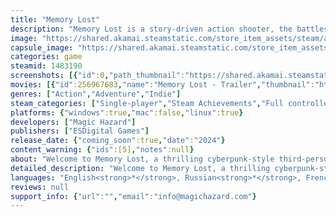 ```yaml
---
title: "Memory Lost"
description: "Memory Lost is a story-driven action shooter, the battles in which are built around the mechanics of mind capturing and moving into the enemy's body. First-aid kits were not delivered, there is only one magazine in the weapon - change the bodies to survive!"
image: "https://shared.akamai.steamstatic.com/store_item_assets/steam/apps/1483190/header.jpg?t=1731685733"
capsule_image: "https://shared.akamai.steamstatic.com/store_item_assets/steam/apps/1483190/fcbc97844a5a1429de991189b2d4ccf564e5bafe/capsule_231x87.jpg?t=1731685733"
categories: game
steamid: 1483190
screenshots: [{"id":0,"path_thumbnail":"https://shared.akamai.steamstatic.com/store_item_assets/steam/apps/1483190/ss_011723196167ad7460d81ee40c47df736671c038.600x338.jpg?t=1731685733","path_full":"https://shared.akamai.steamstatic.com/store_item_assets/steam/apps/1483190/ss_011723196167ad7460d81ee40c47df736671c038.1920x1080.jpg?t=1731685733"},{"id":1,"path_thumbnail":"https://shared.akamai.steamstatic.com/store_item_assets/steam/apps/1483190/ss_8bad418d19ea78d15299189c350bc813fe257353.600x338.jpg?t=1731685733","path_full":"https://shared.akamai.steamstatic.com/store_item_assets/steam/apps/1483190/ss_8bad418d19ea78d15299189c350bc813fe257353.1920x1080.jpg?t=1731685733"},{"id":2,"path_thumbnail":"https://shared.akamai.steamstatic.com/store_item_assets/steam/apps/1483190/ss_515941c302e21f060d3825661443ff5166407b69.600x338.jpg?t=1731685733","path_full":"https://shared.akamai.steamstatic.com/store_item_assets/steam/apps/1483190/ss_515941c302e21f060d3825661443ff5166407b69.1920x1080.jpg?t=1731685733"},{"id":3,"path_thumbnail":"https://shared.akamai.steamstatic.com/store_item_assets/steam/apps/1483190/ss_35eb03632e924cb3cb940c8b7c99557a256ce1b5.600x338.jpg?t=1731685733","path_full":"https://shared.akamai.steamstatic.com/store_item_assets/steam/apps/1483190/ss_35eb03632e924cb3cb940c8b7c99557a256ce1b5.1920x1080.jpg?t=1731685733"},{"id":4,"path_thumbnail":"https://shared.akamai.steamstatic.com/store_item_assets/steam/apps/1483190/ss_77291422022d3e111458f841c0ba91d0378ff7c7.600x338.jpg?t=1731685733","path_full":"https://shared.akamai.steamstatic.com/store_item_assets/steam/apps/1483190/ss_77291422022d3e111458f841c0ba91d0378ff7c7.1920x1080.jpg?t=1731685733"},{"id":5,"path_thumbnail":"https://shared.akamai.steamstatic.com/store_item_assets/steam/apps/1483190/ss_746af9b7a002848ebaf0f5275abbc7d1a9b12935.600x338.jpg?t=1731685733","path_full":"https://shared.akamai.steamstatic.com/store_item_assets/steam/apps/1483190/ss_746af9b7a002848ebaf0f5275abbc7d1a9b12935.1920x1080.jpg?t=1731685733"},{"id":6,"path_thumbnail":"https://shared.akamai.steamstatic.com/store_item_assets/steam/apps/1483190/ss_e10b5af252904e345f72d7d1a2690e5a2c2e741f.600x338.jpg?t=1731685733","path_full":"https://shared.akamai.steamstatic.com/store_item_assets/steam/apps/1483190/ss_e10b5af252904e345f72d7d1a2690e5a2c2e741f.1920x1080.jpg?t=1731685733"},{"id":7,"path_thumbnail":"https://shared.akamai.steamstatic.com/store_item_assets/steam/apps/1483190/ss_e77a76be45cef95c939b358bf0564c4359ccf41a.600x338.jpg?t=1731685733","path_full":"https://shared.akamai.steamstatic.com/store_item_assets/steam/apps/1483190/ss_e77a76be45cef95c939b358bf0564c4359ccf41a.1920x1080.jpg?t=1731685733"},{"id":8,"path_thumbnail":"https://shared.akamai.steamstatic.com/store_item_assets/steam/apps/1483190/ss_fe33e677acd16b81e126870a516da892c8b91f4b.600x338.jpg?t=1731685733","path_full":"https://shared.akamai.steamstatic.com/store_item_assets/steam/apps/1483190/ss_fe33e677acd16b81e126870a516da892c8b91f4b.1920x1080.jpg?t=1731685733"}]
movies: [{"id":256967683,"name":"Memory Lost - Trailer","thumbnail":"https://shared.akamai.steamstatic.com/store_item_assets/steam/apps/256967683/movie.293x165.jpg?t=1693843215","webm":{"480":"http://video.akamai.steamstatic.com/store_trailers/256967683/movie480_vp9.webm?t=1693843215","max":"http://video.akamai.steamstatic.com/store_trailers/256967683/movie_max_vp9.webm?t=1693843215"},"mp4":{"480":"http://video.akamai.steamstatic.com/store_trailers/256967683/movie480.mp4?t=1693843215","max":"http://video.akamai.steamstatic.com/store_trailers/256967683/movie_max.mp4?t=1693843215"},"highlight":true},{"id":256918422,"name":"Memory Lost - Teaser2","thumbnail":"https://shared.akamai.steamstatic.com/store_item_assets/steam/apps/256918422/movie.293x165.jpg?t=1693843219","webm":{"480":"http://video.akamai.steamstatic.com/store_trailers/256918422/movie480_vp9.webm?t=1693843219","max":"http://video.akamai.steamstatic.com/store_trailers/256918422/movie_max_vp9.webm?t=1693843219"},"mp4":{"480":"http://video.akamai.steamstatic.com/store_trailers/256918422/movie480.mp4?t=1693843219","max":"http://video.akamai.steamstatic.com/store_trailers/256918422/movie_max.mp4?t=1693843219"},"highlight":true},{"id":256894249,"name":"Memory Lost - Teaser","thumbnail":"https://shared.akamai.steamstatic.com/store_item_assets/steam/apps/256894249/movie.293x165.jpg?t=1693843224","webm":{"480":"http://video.akamai.steamstatic.com/store_trailers/256894249/movie480_vp9.webm?t=1693843224","max":"http://video.akamai.steamstatic.com/store_trailers/256894249/movie_max_vp9.webm?t=1693843224"},"mp4":{"480":"http://video.akamai.steamstatic.com/store_trailers/256894249/movie480.mp4?t=1693843224","max":"http://video.akamai.steamstatic.com/store_trailers/256894249/movie_max.mp4?t=1693843224"},"highlight":false}]
genres: ["Action","Adventure","Indie"]
steam_categories: ["Single-player","Steam Achievements","Full controller support","Captions available","Steam Cloud"]
platforms: {"windows":true,"mac":false,"linux":true}
developers: ["Magic Hazard"]
publishers: ["ESDigital Games"]
release_date: {"coming_soon":true,"date":"2024"}
content_warning: {"ids":[5],"notes":null}
about: "Welcome to Memory Lost, a thrilling cyberpunk-style third-person shooter with an overhead view. In this exciting game you will take a deep dive into the depths of Detraxis, a dystopian metropolis full of technological miracles and cruel corporate battles.<br><br><img class=\"bb_img\" src=\"https://shared.akamai.steamstatic.com/store_item_assets/steam/apps/1483190/extras/gif_004.gif?t=1731685733\" /><br><br>You'll fight for your freedom and destiny as a neural network created by the RedSky Corporation. You will use the unique ability to shift your consciousness into your enemies, capturing their minds and mastering their abilities. This mechanic will allow you to instantly adapt to the situation and surpass the obstacles that will get in the way of your goal.<br><br><img class=\"bb_img\" src=\"https://shared.akamai.steamstatic.com/store_item_assets/steam/apps/1483190/extras/gif_002__2_.gif?t=1731685733\" /><br><br>Memory Lost's gameplay combines intense firefights and tactical decisions. You'll have many tasks to complete, including destroying enemy installations, hacking and discovering secret information. Thanks to your mind transference skills, you'll be able to make the best use of enemy forces and turn them into your &quot;allies&quot;.<br><br><img class=\"bb_img\" src=\"https://shared.akamai.steamstatic.com/store_item_assets/steam/apps/1483190/extras/gif_003.gif?t=1731685733\" /><br><br>In Memory Lost you will constantly develop your skills by gaining &quot;memory shards&quot;. You'll be able to enhance your weapons, speed and survivability. <br><br><img class=\"bb_img\" src=\"https://shared.akamai.steamstatic.com/store_item_assets/steam/apps/1483190/extras/gif_001__3_.gif?t=1731685733\" /><br><br>Each victory and achievement will bring you closer to freeing the city from the tyranny of the corporations.<br><br><i>Warning: A very small percentage of people may experience seizures while viewing certain images, such as flashing lights or patterns that may be present in video games.</i>"
detailed_description: "Welcome to Memory Lost, a thrilling cyberpunk-style third-person shooter with an overhead view. In this exciting game you will take a deep dive into the depths of Detraxis, a dystopian metropolis full of technological miracles and cruel corporate battles.<br><br><img class=\"bb_img\" src=\"https://shared.akamai.steamstatic.com/store_item_assets/steam/apps/1483190/extras/gif_004.gif?t=1731685733\" /><br><br>You'll fight for your freedom and destiny as a neural network created by the RedSky Corporation. You will use the unique ability to shift your consciousness into your enemies, capturing their minds and mastering their abilities. This mechanic will allow you to instantly adapt to the situation and surpass the obstacles that will get in the way of your goal.<br><br><img class=\"bb_img\" src=\"https://shared.akamai.steamstatic.com/store_item_assets/steam/apps/1483190/extras/gif_002__2_.gif?t=1731685733\" /><br><br>Memory Lost's gameplay combines intense firefights and tactical decisions. You'll have many tasks to complete, including destroying enemy installations, hacking and discovering secret information. Thanks to your mind transference skills, you'll be able to make the best use of enemy forces and turn them into your &quot;allies&quot;.<br><br><img class=\"bb_img\" src=\"https://shared.akamai.steamstatic.com/store_item_assets/steam/apps/1483190/extras/gif_003.gif?t=1731685733\" /><br><br>In Memory Lost you will constantly develop your skills by gaining &quot;memory shards&quot;. You'll be able to enhance your weapons, speed and survivability. <br><br><img class=\"bb_img\" src=\"https://shared.akamai.steamstatic.com/store_item_assets/steam/apps/1483190/extras/gif_001__3_.gif?t=1731685733\" /><br><br>Each victory and achievement will bring you closer to freeing the city from the tyranny of the corporations.<br><br><i>Warning: A very small percentage of people may experience seizures while viewing certain images, such as flashing lights or patterns that may be present in video games.</i>"
languages: "English<strong>*</strong>, Russian<strong>*</strong>, French, German, Japanese, Simplified Chinese, Turkish, Traditional Chinese, Spanish - Spain, Polish, Korean<br><strong>*</strong>languages with full audio support"
reviews: null
support_info: {"url":"","email":"info@magichazard.com"}
---
```


